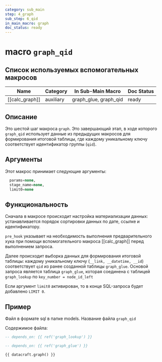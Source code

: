 ```yaml
---
category: sub_main
step: 4_graph
sub_step: 6_qid
in_main_macro: graph
doc_status: ready
---
```

# macro `graph_qid`

## Список используемых вспомогательных макросов
| Name           | Category  | In Sub-Main Macro     | Doc Status |
| -------------- | --------- | --------------------- | ---------- |
| [[calc_graph]] | auxiliary | graph_glue, graph_qid | ready      |

## Описание

Это шестой шаг макроса `graph`. Это завершающий этап, в ходе которого `graph_qid` использует данные из предыдущих макросов для формирования итоговой таблицы, где каждому уникальному ключу соответствует идентификатор группы (`qid`).

## Аргументы

Этот макрос принимает следующие аргументы:
```sql
  params=none,
  stage_name=none,
  limit0=none
```
## Функциональность

Сначала в макросе происходит настройка материализации данных: устанавливается порядок сортировки данных по дате, ссылке и идентификатору.

`pre_hook` указывает на необходимость выполнения предварительного хука при помощи вспомогательного макроса [[calc_graph]] перед выполнением запроса.

Далее происходит выборка данных для формирования итоговой таблицы: каждому уникальному ключу (`__link, __datetime, __id`) соответствует `qid` из ранее созданной таблицы `graph_glue`. Основой запроса является таблица `graph_glue`, которая соединена с таблицей `graph_lookup` по `key_number = node_id_left`

Если аргумент `limit0` активирован, то в конце SQL-запроса будет добавлено `LIMIT 0`.
## Пример

Файл в формате sql в папке models. Название файла `graph_qid`

Содержимое файла:
```sql
-- depends_on: {{ ref('graph_lookup') }}

-- depends_on: {{ ref('graph_glue') }}

{{ datacraft.graph() }}
```
